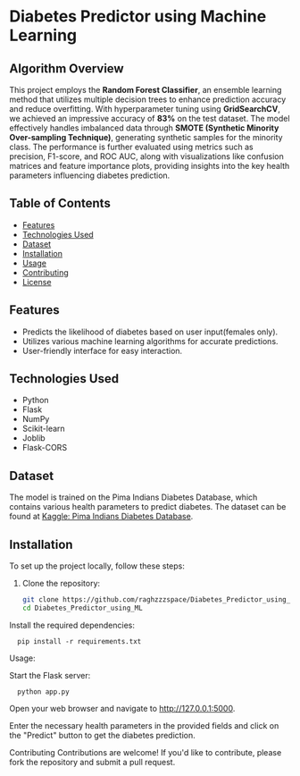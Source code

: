 # Diabetes Predictor using Machine Learning

## Algorithm Overview

This project employs the **Random Forest Classifier**, an ensemble learning method that utilizes multiple decision trees to enhance prediction accuracy and reduce overfitting. With hyperparameter tuning using **GridSearchCV**, we achieved an impressive accuracy of **83%** on the test dataset. The model effectively handles imbalanced data through **SMOTE (Synthetic Minority Over-sampling Technique)**, generating synthetic samples for the minority class. The performance is further evaluated using metrics such as precision, F1-score, and ROC AUC, along with visualizations like confusion matrices and feature importance plots, providing insights into the key health parameters influencing diabetes prediction.

## Table of Contents

- [Features](#features)
- [Technologies Used](#technologies-used)
- [Dataset](#dataset)
- [Installation](#installation)
- [Usage](#usage)
- [Contributing](#contributing)
- [License](#license)

## Features

- Predicts the likelihood of diabetes based on user input(females only).
- Utilizes various machine learning algorithms for accurate predictions.
- User-friendly interface for easy interaction.

## Technologies Used

- Python
- Flask
- NumPy
- Scikit-learn
- Joblib
- Flask-CORS

## Dataset

The model is trained on the Pima Indians Diabetes Database, which contains various health parameters to predict diabetes. The dataset can be found at [Kaggle: Pima Indians Diabetes Database](https://www.kaggle.com/datasets/uciml/pima-indians-diabetes-database).


## Installation

To set up the project locally, follow these steps:

1. Clone the repository:

   ```bash
   git clone https://github.com/raghzzzspace/Diabetes_Predictor_using_ML.git
   cd Diabetes_Predictor_using_ML
Install the required dependencies:

      pip install -r requirements.txt

Usage:

Start the Flask server:

      python app.py

Open your web browser and navigate to http://127.0.0.1:5000.

Enter the necessary health parameters in the provided fields and click on the "Predict" button to get the diabetes prediction.

Contributing
Contributions are welcome! If you'd like to contribute, please fork the repository and submit a pull request.
